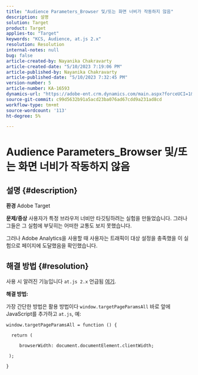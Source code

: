 ```yaml
---
title: "Audience Parameters_Browser 및/또는 화면 너비가 작동하지 않음"
description: 설명
solution: Target
product: Target
applies-to: "Target"
keywords: "KCS, Audience, at.js 2.x"
resolution: Resolution
internal-notes: null
bug: false
article-created-by: Nayanika Chakravarty
article-created-date: "5/10/2023 7:19:06 PM"
article-published-by: Nayanika Chakravarty
article-published-date: "5/10/2023 7:32:45 PM"
version-number: 5
article-number: KA-16593
dynamics-url: "https://adobe-ent.crm.dynamics.com/main.aspx?forceUCI=1&pagetype=entityrecord&etn=knowledgearticle&id=33aea286-67ef-ed11-8849-6045bd006239"
source-git-commit: c99d5632b91a5acd23ba076ad67cdd9a231ad8cd
workflow-type: tm+mt
source-wordcount: '113'
ht-degree: 5%

---
```


# Audience Parameters_Browser 및/또는 화면 너비가 작동하지 않음

## 설명 {#description}

<b>환경</b>
Adobe Target


<b>문제/증상</b>
사용자가 특정 브라우저 너비만 타깃팅하려는 실험을 만들었습니다. 그러나 그들은 그 실험에 부딪히는 어떠한 교통도 보지 못했습니다.

그러나 Adobe Analytics을 사용할 때 사용자는 트래픽이 대상 설정을 충족했을 이 실험으로 페이지에 도달했음을 확인했습니다.


## 해결 방법 {#resolution}


사용 시 알려진 기능입니다 `at.js 2.x` 언급됨 [여기](https://experienceleague.adobe.com/docs/target-dev/developer/client-side/at-js-implementation/upgrading-from-atjs-1x-to-atjs-20.html).

<b>해결 방법:</b>

가장 간단한 방법은 활용 방법이다 `window.targetPageParamsAll` 바로 앞에 JavaScript를 추가하고 `at.js`, 예:


```
window.targetPageParamsAll = function () {

  return (

     browserWidth: document.documentElement.clientWidth;

 );

}
```

